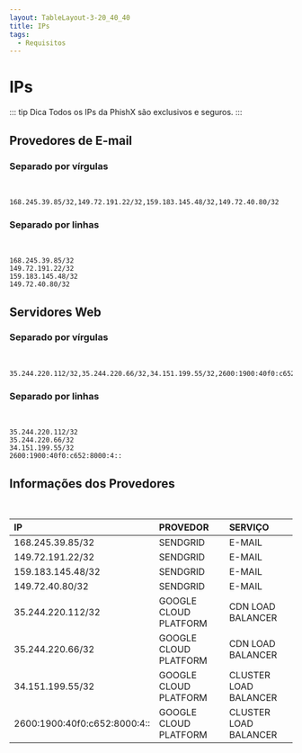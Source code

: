 ```yaml
---
layout: TableLayout-3-20_40_40
title: IPs
tags:
  - Requisitos
---
```

# IPs

::: tip Dica
Todos os IPs da PhishX são exclusivos e seguros.
:::

## Provedores de E-mail

### Separado por vírgulas
<br>

```
168.245.39.85/32,149.72.191.22/32,159.183.145.48/32,149.72.40.80/32
```

### Separado por linhas
<br>

```
168.245.39.85/32
149.72.191.22/32
159.183.145.48/32
149.72.40.80/32
```

## Servidores Web

### Separado por vírgulas
<br>

```
35.244.220.112/32,35.244.220.66/32,34.151.199.55/32,2600:1900:40f0:c652:8000:4::
```

### Separado por linhas
<br>

```
35.244.220.112/32
35.244.220.66/32
34.151.199.55/32
2600:1900:40f0:c652:8000:4::
```

## Informações dos Provedores
<br>

| IP | PROVEDOR | SERVIÇO |
| :--- | :--- | :--- |
| 168.245.39.85/32 | SENDGRID | E-MAIL |
| 149.72.191.22/32 | SENDGRID | E-MAIL |
| 159.183.145.48/32 | SENDGRID | E-MAIL |
| 149.72.40.80/32 | SENDGRID | E-MAIL |
| 35.244.220.112/32 | GOOGLE CLOUD PLATFORM | CDN LOAD BALANCER |
| 35.244.220.66/32 | GOOGLE CLOUD PLATFORM | CDN LOAD BALANCER |
| 34.151.199.55/32 | GOOGLE CLOUD PLATFORM | CLUSTER LOAD BALANCER |
| 2600:1900:40f0:c652:8000:4:: | GOOGLE CLOUD PLATFORM | CLUSTER LOAD BALANCER |
